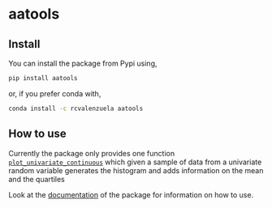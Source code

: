 aatools
================

<!-- WARNING: THIS FILE WAS AUTOGENERATED! DO NOT EDIT! -->

## Install

You can install the package from Pypi using,

``` sh
pip install aatools
```

or, if you prefer conda with,

``` sh
conda install -c rcvalenzuela aatools
```

## How to use

Currently the package only provides one function
[`plot_univariate_continuous`](https://rcvalenzuela.github.io/aatools/eda.html#plot_univariate_continuous)
which given a sample of data from a univariate random variable generates
the histogram and adds information on the mean and the quartiles

Look at the [documentation](https://rcvalenzuela.github.io/aatools/) of
the package for information on how to use.
